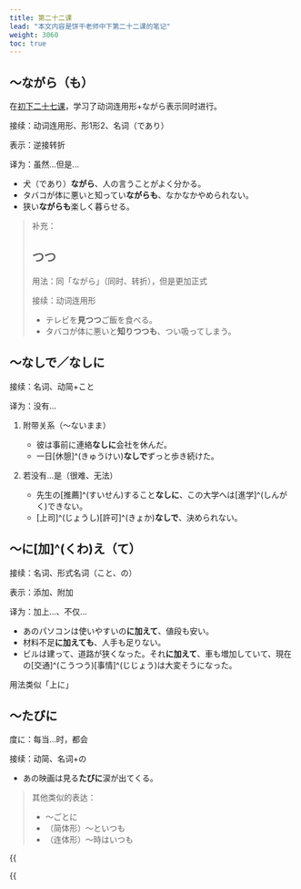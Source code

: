 ```yaml
---
title: 第二十二课
lead: "本文内容是饼干老师中下第二十二课的笔记"
weight: 3060
toc: true
---
```


## ～ながら（も）

在[初下二十七课](/docs/新版标准日本语初级下册/饼干老师/003第二十七课/#连用形ながら)，学习了动词连用形+ながら表示同时进行。

接续：动词连用形、形1形2、名词（であり）

表示：逆接转折

译为：虽然...但是...

- 犬（であり）**ながら**、人の言うことがよく分かる。
- タバコが体に悪いと知ってい**ながらも**、なかなかやめられない。
- 狭い**ながらも**楽しく暮らせる。

> 补充：
>
> ## つつ
>
> 用法：同「ながら」（同时、转折），但是更加正式
>
> 接续：动词连用形
>
> - テレビを**見つつ**ご飯を食べる。
> - タバコが体に悪いと**知りつつも**、つい吸ってしまう。

## ～なしで／なしに

接续：名词、动简+こと

译为：没有...

1. 附带关系（～ないまま）

   - 彼は事前に連絡**なしに**会社を休んだ。
   - 一日[休憩]^(きゅうけい)**なしで**ずっと歩き続けた。

2. 若没有...是（很难、无法）

   - 先生の[推薦]^(すいせん)すること**なしに**、この大学へは[進学]^(しんがく)できない。
   - [上司]^(じょうし)[許可]^(きょか)**なしで**、決められない。

## ～に[加]^(くわ)え（て）

接续：名词、形式名词（こと、の）

表示：添加、附加

译为：加上...、不仅...

- あのパソコンは使いやすいの**に加えて**、値段も安い。
- 材料不足**に加えても**、人手も足りない。
- ビルは建って、道路が狭くなった。それ**に加えて**、車も増加していて、現在の[交通]^(こうつう)[事情]^(じじょう)は大変そうになった。

用法类似「上に」

## ～たびに

度に：每当...时，都会

接续：动简、名词+の

- あの映画は見る**たびに**涙が出てくる。

> 其他类似的表达：
>
> - ～ごとに
> - （简体形）～といつも
> - （连体形）～時はいつも






{{<audio caption="单词" src="https://tellyouwhat-static-1251995834.cos.ap-chongqing.myqcloud.com/audios/md_danci/Lesson22.mp3">}}

{{<audio caption="课文" src="https://tellyouwhat-static-1251995834.cos.ap-chongqing.myqcloud.com/audios/md_kewen/新版标日中级课文（人教版.下册）21-24课/Lesson22.mp3">}}



